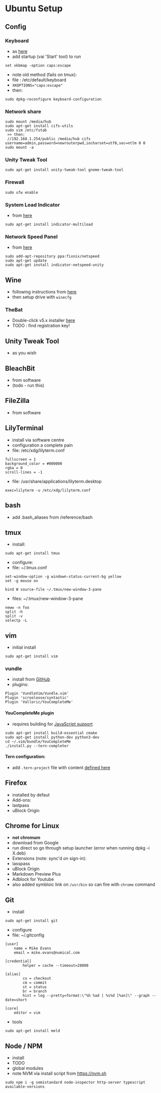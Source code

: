 # Ubuntu Setup

## Config
### Keyboard
* as [here](http://www.howtogeek.com/194705/how-to-disable-or-reassign-the-caps-lock-key-on-any-operating-system/)
* add startup (vai 'Start' tool) to run
```shell
set xkbmap -option caps:escape
```
* note old method (fails on tmux):
 * file : /etc/default/keyboard
  * `XKOPTIONS="caps:escape"`
  * then:
```shell
sudo dpkg-reconfigure keyboard-configuration
```
### Network share
```shell
sudo mount /media/hub
sudo apt-get install cifs-utils
sudo vim /etc/fstab
 >> then: 
 //192.168.1.254/public /media/hub cifs username=admin,password=newrouterpwd,iocharset=utf8,sec=ntlm 0 0 
sudo mount -a
```


### Unity Tweak Tool
```shell
sudo apt-get install unity-tweak-tool gnome-tweak-tool
```

### Firewall
```shell
sudo ufw enable
```

### System Load Indicator
* from [here](http://www.howtogeek.com/118908/10-awesome-indicator-applets-for-ubuntus-unity-desktop/)
```shell
sudo apt-get install indicator-multiload
```

### Network Speed Panel
* from [here](http://tipsonubuntu.com/2015/08/19/network-speed-on-panel/)
```shell
sudo add-apt-repository ppa:fixnix/netspeed
sudo apt-get update
sudo apt-get install indicator-netspeed-unity
```

## Wine
* following instructions from [here](https://wiki.winehq.org/Ubuntu)
* then setup drive with `winecfg`
### TheBat
* Double-click v5.x installer [here](https://www.ritlabs.com/en/products/thebat/archive_version.php)
* TODO : find registration key!

## Unity Tweak Tool
* as you wish

## BleachBit
* from software
* (todo - run this)

## FileZilla
* from software

## LilyTerminal
* install via software centre
* configuration a complete pain
 * file: /etc/xdg/lilyterm.conf
```shell
fullscreen = 1
background_color = #000000
rgba = 0
scroll-lines = -1

```
 * file: /usr/share/applications/lilyterm.desktop
```shell
exec=lilyterm -u /etc/xdg/lilyterm.conf
```

## bash
* add .bash_aliases from /reference/bash

## tmux
* install:
```shell
sudo apt-get install tmux
```
* configure:
 * file: ~/.tmux.conf
```shell
set-window-option -g windown-status-current-bg yellow
set -g mouse on

bind W source-file ~/.tmux/new-window-3-pane
```
 * files: ~/.tmux/new-window-3-pane
```shell
neww -n foo
split -h
split -v
selectp -L
```

## vim
* initial install
```shell
sudo apt-get install vim
```
### vundle
* install from [GitHub](https://github.com/VundleVim/Vundle.vim)
* plugins:
```shell
Plugin 'VundleVim/Vundle.vim'
Plugin 'scrooloose/syntastic'
Plugin 'Valloric/YouCompleteMe'
```

#### YouCompleteMe plugin
* requires building for [JavaScript support](https://github.com/Valloric/YouCompleteMe#ubuntu-linux-x64)
```shell
sudo apt-get install build-essential cmake
sudo apt-get install python-dev python3-dev
cd ~/.vim/bundle/YouCompleteMe
./install.py --tern-completer
```

#### Tern configuration:
* add `.tern-project` file with content [defined here](http://ternjs.net/doc/manual.html#configuration)

## Firefox
* installed by defaut
* Add-ons:
 * lastpass
 * uBlock Origin

## Chrome for Linux
* **not chromum**
* download from Google
* run direct so go through setup launcher (error when running dpkg -i X.deb)
* Extensions (note: sync'd on sign-in):
 * lasspass
 * uBlock Origin
 * Markdown Preview Plus
 * Adblock for Youtube
* also added symbloic link on `/usr/bin` so can fire with `chrome` command

## Git
* install
```shell
sudo apt-get install git
```
* configure
 * file: ~/.gitconfig
```shell
[user]
	name = Mike Evans
	email = mike.evans@numical.com

[credential]
        helper = cache --timeout=28800

[alias]
        co = checkout
        cm = commit
        st = status
        br = branch
        hist = log --pretty=format:\"%h %ad | %s%d [%an]\" --graph --date=short 

[core]
	editor = vim
```
* tools
```shell
sudo apt-get install meld
```

## Node / NPM
* install
* TODO
* global modules
 * note NVM via install script from https://nvm.sh
```shell
sudo npm i -g semistandard node-inspector http-server typescript available-versions
```




